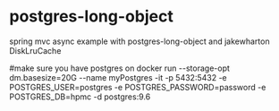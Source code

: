 # postgres-long-object
spring mvc async example with postgres-long-object and jakewharton DiskLruCache 

#make sure you have postgres on 
docker run --storage-opt dm.basesize=20G  --name myPostgres -it -p 5432:5432  -e POSTGRES_USER=postgres -e POSTGRES_PASSWORD=password -e POSTGRES_DB=hpmc -d postgres:9.6 
